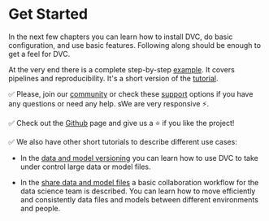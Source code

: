 # Get Started

In the next few chapters you can learn how to install DVC, do basic configuration,
and use basic features. Following along should be enough to get a feel for DVC.

At the very end there is a complete step-by-step
[example](/doc/get-started/example). It covers pipelines and reproducibility.
It's a short version of the [tutorial](/doc/tutorial).

✅ Please, join our [community](/chat) or check these [support](/support)
options if you have any questions or need any help. sWe are very responsive ⚡.

✅ Check out the [Github](https://github.com/iterative/dvc) page and give us a ⭐
if you like the project!

✅ We also have other short tutorials to describe different use cases:

* In the [data and model versioning](/doc/use-cases/data-and-model-files-versioning)
you can learn how to use DVC to take under control large data or model files.

* In the [share data and model files](/doc/use-cases/share-data-and-model-files)
a basic collaboration workflow for the data science team is described. You can
learn how to move efficiently and consistently data files and models between
different environments and people.

